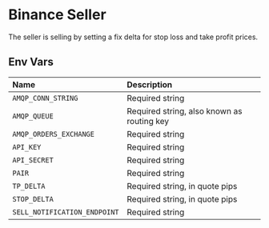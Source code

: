 # Binance Seller

The seller is selling by setting a fix delta for stop loss and take profit prices.

## Env Vars

| Name | Description |
| :--- | :--- |
| `AMQP_CONN_STRING` | Required string |
| `AMQP_QUEUE` | Required string, also known as routing key |
| `AMQP_ORDERS_EXCHANGE` | Required string |
| `API_KEY` | Required string |
| `API_SECRET` | Required string |
| `PAIR` | Required string |
| `TP_DELTA` | Required string, in quote pips |
| `STOP_DELTA` | Required string, in quote pips |
| `SELL_NOTIFICATION_ENDPOINT` | Required string |
